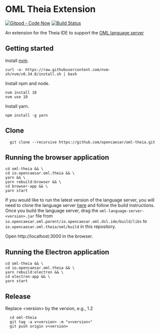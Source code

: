 # OML Theia Extension

[![Gitpod - Code Now](https://img.shields.io/badge/Gitpod-code%20now-blue.svg?longCache=true)](https://gitpod.io#https://github.com/opencaesar/oml-theia)
[![Build Status](https://travis-ci.org/opencaesar/oml-theia.svg?branch=master)](https://travis-ci.org/opencaesar/oml-theia)

An extension for the Theia IDE to support the [OML language server](https://github.com/opencaesar/oml)

## Getting started

Install [nvm](https://github.com/creationix/nvm#install-script).

```shell
curl -o- https://raw.githubusercontent.com/nvm-sh/nvm/v0.34.0/install.sh | bash
```

Install npm and node.

```shell
nvm install 10
nvm use 10
```

Install yarn.

```shell
npm install -g yarn
```

## Clone
```shell
  git clone --recursive https://github.com/opencaesar/oml-theia.git
```

## Running the browser application
```shell
cd oml-theia && \
cd io.opencaesar.oml.theia && \
yarn && \
yarn rebuild:browser && \
cd browser-app && \
yarn start
```

If you would like to run the latest version of the language server, you will need to clone the language server [here](https://github.com/opencaesar/oml) and follow the build instructions. Once you build the language server, drag the `oml-language-server-<version>.jar` file from `io.opencaesar.oml.parent/io.opencaesar.oml.dsl.ide/build/libs` to `io.opencaesar.oml.theia/oml/build` in this repository.

Open http://localhost:3000 in the browser.

## Running the Electron application
```shell
cd oml-theia && \
cd io.opencaesar.oml.theia && \
yarn rebuild:electron && \
cd electron-app && \
yarn start
```

## Release

Replace \<version\> by the version, e.g., 1.2
```shell
  cd oml-theia
  git tag -a v<version> -m "v<version>"
  git push origin v<version>
```

